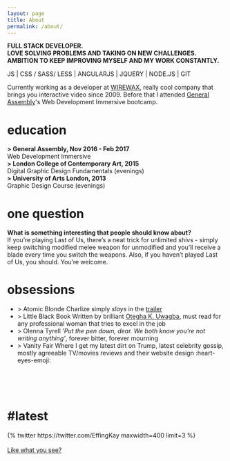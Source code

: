 ```yaml
---
layout: page
title: About
permalink: /about/
---
```


<strong>FULL STACK DEVELOPER. <br>LOVE SOLVING PROBLEMS AND TAKING ON NEW CHALLENGES. AMBITION TO KEEP IMPROVING MYSELF AND MY WORK CONSTANTLY. </strong>

JS | CSS / SASS/ LESS | ANGULARJS | JQUERY | NODE.JS | GIT
<br>

Currently working as a developer at [WIREWAX](https://www.wirewax.com/), really cool company that brings you interactive video since 2009. Before that I attended [General Assembly](https://generalassemb.ly/)'s Web Development Immersive bootcamp.
<br>

<div class="about-section">
  <h1 class="about-header">education</h1>
  <p><strong>> General Assembly, Nov 2016 - Feb 2017</strong><br>
  Web Development Immersive<br>
  <strong>> London College of Contemporary Art, 2015</strong><br>
  Digital Graphic Design Fundamentals (evenings)<br>
  <strong>> University of Arts London, 2013</strong><br>
  Graphic Design Course (evenings)<br></p>
</div>

<div class="about-section">
  <h1 class="about-header">one question</h1>
  <p>
  <strong>What is something interesting that people should know about?</strong><br>
  If you’re playing Last of Us, there’s a neat trick for unlimited shivs - simply keep switching modified melee weapon for unmodified and you’ll receive a blade every time you switch the weapons. Also, if you haven’t played Last of Us, you should. You’re welcome.</p>
<div>

<div class="about-section">
  <h1 class="about-header">obsessions</h1>
  <ul>
    <li><span>> Atomic Blonde</span> Charlize simply <em>slays</em> in the <a href="https://www.youtube.com/watch?v=aieQrj9Yy8s">trailer</a></li>
    <li><span>> Little Black Book</span> Written by brilliant <a href="https://twitter.com/womenwho">Otegha K. Uwagba</a>, must read for any professional woman that tries to excel in the job</li>
    <li><span>> Olenna Tyrell</span> <em>'Put the pen down, dear. We both know you're not writing anything'</em>, forever bitter, forever mourning</li>
    <li><span>> Vanity Fair</span> Where I get my latest dirt on Trump, latest celebrity gossip, mostly agreeable TV/movies reviews and their website design :heart-eyes-emoji:</li>
  </ul>
  <br><br><br>

<div>

<div class="about-section">
  <h1 class="about-header">#latest</h1>
  <div class='jekyll-twitter-plugin'>
    {% twitter https://twitter.com/EffingKay maxwidth=400 limit=3 %}  
  </div>
</div>


<!--
You can find the source code for the Jekyll new theme at:
{% include icon-github.html username="jekyll" %} /
[minima](https://github.com/jekyll/minima)


You can find the source code for Jekyll at
{% include icon-github.html username="jekyll" %} /
[jekyll](https://github.com/jekyll/jekyll)
 -->
<br>
<a href="https://rozgonyiova.com/contact" class="button">Like what you see?</a>
